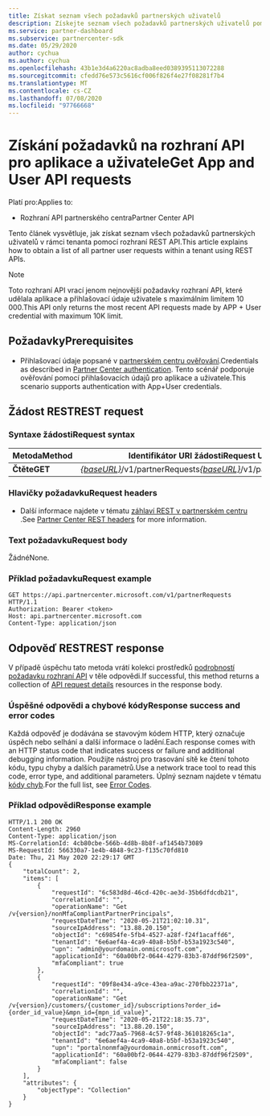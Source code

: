 ```yaml
---
title: Získat seznam všech požadavků partnerských uživatelů
description: Získejte seznam všech požadavků partnerských uživatelů pomocí REST API partnera.
ms.service: partner-dashboard
ms.subservice: partnercenter-sdk
ms.date: 05/29/2020
author: cychua
ms.author: cychua
ms.openlocfilehash: 43b1e3d4a6220ac8adba8eed0389395113072288
ms.sourcegitcommit: cfedd76e573c5616cf006f826f4e27f08281f7b4
ms.translationtype: MT
ms.contentlocale: cs-CZ
ms.lasthandoff: 07/08/2020
ms.locfileid: "97766668"
---
```

# <a name="get-app-and-user-api-requests"></a><span data-ttu-id="94dee-103">Získání požadavků na rozhraní API pro aplikace a uživatele</span><span class="sxs-lookup"><span data-stu-id="94dee-103">Get App and User API requests</span></span>

<span data-ttu-id="94dee-104">Platí pro:</span><span class="sxs-lookup"><span data-stu-id="94dee-104">Applies to:</span></span>

- <span data-ttu-id="94dee-105">Rozhraní API partnerského centra</span><span class="sxs-lookup"><span data-stu-id="94dee-105">Partner Center API</span></span>

<span data-ttu-id="94dee-106">Tento článek vysvětluje, jak získat seznam všech požadavků partnerských uživatelů v rámci tenanta pomocí rozhraní REST API.</span><span class="sxs-lookup"><span data-stu-id="94dee-106">This article explains how to obtain a list of all partner user requests within a tenant using REST APIs.</span></span>

 > [!NOTE]
 > <span data-ttu-id="94dee-107">Toto rozhraní API vrací jenom nejnovější požadavky rozhraní API, které udělala aplikace a přihlašovací údaje uživatele s maximálním limitem 10 000.</span><span class="sxs-lookup"><span data-stu-id="94dee-107">This API only returns the most recent API requests made by APP + User credential with maximum 10K limit.</span></span>

## <a name="prerequisites"></a><span data-ttu-id="94dee-108">Požadavky</span><span class="sxs-lookup"><span data-stu-id="94dee-108">Prerequisites</span></span>

- <span data-ttu-id="94dee-109">Přihlašovací údaje popsané v [partnerském centru ověřování](partner-center-authentication.md).</span><span class="sxs-lookup"><span data-stu-id="94dee-109">Credentials as described in [Partner Center authentication](partner-center-authentication.md).</span></span> <span data-ttu-id="94dee-110">Tento scénář podporuje ověřování pomocí přihlašovacích údajů pro aplikace a uživatele.</span><span class="sxs-lookup"><span data-stu-id="94dee-110">This scenario supports authentication with App+User credentials.</span></span>

## <a name="rest-request"></a><span data-ttu-id="94dee-111">Žádost REST</span><span class="sxs-lookup"><span data-stu-id="94dee-111">REST request</span></span>

### <a name="request-syntax"></a><span data-ttu-id="94dee-112">Syntaxe žádosti</span><span class="sxs-lookup"><span data-stu-id="94dee-112">Request syntax</span></span>

| <span data-ttu-id="94dee-113">Metoda</span><span class="sxs-lookup"><span data-stu-id="94dee-113">Method</span></span>  | <span data-ttu-id="94dee-114">Identifikátor URI žádosti</span><span class="sxs-lookup"><span data-stu-id="94dee-114">Request URI</span></span>                                                        |
|---------|--------------------------------------------------------------------|
| <span data-ttu-id="94dee-115">**Čtěte**</span><span class="sxs-lookup"><span data-stu-id="94dee-115">**GET**</span></span> | <span data-ttu-id="94dee-116">[*{baseURL}*](partner-center-rest-urls.md)/v1/partnerRequests</span><span class="sxs-lookup"><span data-stu-id="94dee-116">[*{baseURL}*](partner-center-rest-urls.md)/v1/partnerRequests</span></span> |

### <a name="request-headers"></a><span data-ttu-id="94dee-117">Hlavičky požadavku</span><span class="sxs-lookup"><span data-stu-id="94dee-117">Request headers</span></span>

- <span data-ttu-id="94dee-118">Další informace najdete v tématu [záhlaví REST v partnerském centru](headers.md) .</span><span class="sxs-lookup"><span data-stu-id="94dee-118">See [Partner Center REST headers](headers.md) for more information.</span></span>

### <a name="request-body"></a><span data-ttu-id="94dee-119">Text požadavku</span><span class="sxs-lookup"><span data-stu-id="94dee-119">Request body</span></span>

<span data-ttu-id="94dee-120">Žádné</span><span class="sxs-lookup"><span data-stu-id="94dee-120">None.</span></span>

### <a name="request-example"></a><span data-ttu-id="94dee-121">Příklad požadavku</span><span class="sxs-lookup"><span data-stu-id="94dee-121">Request example</span></span>

```http
GET https://api.partnercenter.microsoft.com/v1/partnerRequests HTTP/1.1
Authorization: Bearer <token>
Host: api.partnercenter.microsoft.com
Content-Type: application/json
```

## <a name="rest-response"></a><span data-ttu-id="94dee-122">Odpověď REST</span><span class="sxs-lookup"><span data-stu-id="94dee-122">REST response</span></span>

<span data-ttu-id="94dee-123">V případě úspěchu tato metoda vrátí kolekci prostředků [podrobností požadavku rozhraní API](mfa-resources.md#api-request-details) v těle odpovědi.</span><span class="sxs-lookup"><span data-stu-id="94dee-123">If successful, this method returns a collection of [API request details](mfa-resources.md#api-request-details) resources in the response body.</span></span>

### <a name="response-success-and-error-codes"></a><span data-ttu-id="94dee-124">Úspěšné odpovědi a chybové kódy</span><span class="sxs-lookup"><span data-stu-id="94dee-124">Response success and error codes</span></span>

<span data-ttu-id="94dee-125">Každá odpověď je dodávána se stavovým kódem HTTP, který označuje úspěch nebo selhání a další informace o ladění.</span><span class="sxs-lookup"><span data-stu-id="94dee-125">Each response comes with an HTTP status code that indicates success or failure and additional debugging information.</span></span> <span data-ttu-id="94dee-126">Použijte nástroj pro trasování sítě ke čtení tohoto kódu, typu chyby a dalších parametrů.</span><span class="sxs-lookup"><span data-stu-id="94dee-126">Use a network trace tool to read this code, error type, and additional parameters.</span></span> <span data-ttu-id="94dee-127">Úplný seznam najdete v tématu [kódy chyb](error-codes.md).</span><span class="sxs-lookup"><span data-stu-id="94dee-127">For the full list, see [Error Codes](error-codes.md).</span></span>

### <a name="response-example"></a><span data-ttu-id="94dee-128">Příklad odpovědi</span><span class="sxs-lookup"><span data-stu-id="94dee-128">Response example</span></span>

``` http
HTTP/1.1 200 OK
Content-Length: 2960
Content-Type: application/json
MS-CorrelationId: 4cb80cbe-566b-4d8b-8b8f-af1454b73089
MS-RequestId: 566330a7-1e4b-4848-9c23-f135c70fd810
Date: Thu, 21 May 2020 22:29:17 GMT
{
    "totalCount": 2,
    "items": [
        {
            "requestId": "6c583d8d-46cd-420c-ae3d-35b6dfdcdb21",
            "correlationId": "",
            "operationName": "Get /v{version}/nonMfaCompliantPartnerPrincipals",
            "requestDateTime": "2020-05-21T21:02:10.31",
            "sourceIpAddress": "13.88.20.150",
            "objectId": "c69854fe-5fb4-4527-a28f-f24f1acaffd6",
            "tenantId": "6e6aef4a-4ca9-40a8-b5bf-b53a1923c540",
            "upn": "admin@yourdomain.onmicrosoft.com",
            "applicationId": "60a00bf2-0644-4279-83b3-87ddf96f2509",
            "mfaCompliant": true
        },
        {
            "requestId": "09f8e434-a9ce-43ea-a9ac-270fbb22371a",
            "correlationId": "",
            "operationName": "Get /v{version}/customers/{customer_id}/subscriptions?order_id={order_id_value}&mpn_id={mpn_id_value}",
            "requestDateTime": "2020-05-21T22:18:35.73",
            "sourceIpAddress": "13.88.20.150",
            "objectId": "adc77aa5-7968-4c57-9f48-361018265c1a",
            "tenantId": "6e6aef4a-4ca9-40a8-b5bf-b53a1923c540",
            "upn": "portalnonmfa@yourdomain.onmicrosoft.com",
            "applicationId": "60a00bf2-0644-4279-83b3-87ddf96f2509",
            "mfaCompliant": false
        }
    ],
    "attributes": {
        "objectType": "Collection"
    }
}
```
